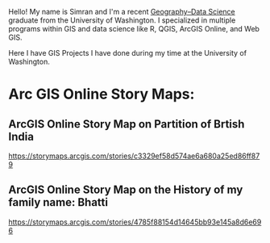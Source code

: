 Hello! My name is Simran and I'm a recent [Geography–Data Science](https://geography.washington.edu/ba-geography-data-science-option) graduate from the University of Washington. I specialized in multiple programs within GIS and data science like R, QGIS, ArcGIS Online, and Web GIS. 


Here I have GIS Projects I have done during my time at the University of Washington. 

# Arc GIS Online Story Maps:


## ArcGIS Online Story Map on Partition of Brtish India

https://storymaps.arcgis.com/stories/c3329ef58d574ae6a680a25ed86ff879


## ArcGIS Online Story Map on the History of my family name: Bhatti


https://storymaps.arcgis.com/stories/4785f88154d14645bb93e145a8d6e696


